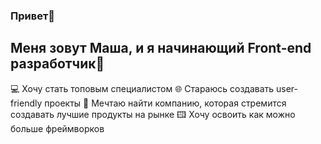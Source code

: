 ### Привет👋
## Меня зовут Маша, и я начинающий Front-end разработчик🌟

💻 Хочу стать топовым специалистом
🌐 Стараюсь создавать user-friendly проекты
🤝 Мечтаю найти компанию, которая стремится создавать лучшие продукты на рынке
🖽  Хочу освоить как можно больше фреймворков



<!--
**m-golovatenko/m-golovatenko** is a ✨ _special_ ✨ repository because its `README.md` (this file) appears on your GitHub profile.

Here are some ideas to get you started:

- 🔭 I’m currently working on ...
- 🌱 I’m currently learning ...
- 👯 I’m looking to collaborate on ...
- 🤔 I’m looking for help with ...
- 💬 Ask me about ...
- 📫 How to reach me: ...
- 😄 Pronouns: ...
- ⚡ Fun fact: ...
-->
